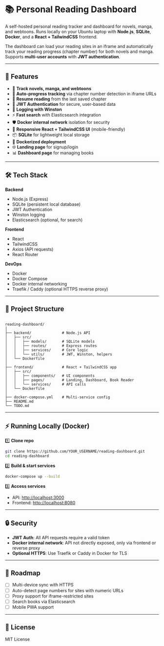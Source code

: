 # 📚 Personal Reading Dashboard

A self-hosted personal reading tracker and dashboard for novels, manga, and webtoons.
Runs locally on your Ubuntu laptop with **Node.js**, **SQLite**, **Docker**, and a **React + TailwindCSS** frontend.

The dashboard can load your reading sites in an iframe and automatically track your reading progress (chapter number) for both novels and manga.  
Supports **multi-user accounts** with **JWT authentication**.

---

## 🚀 Features

- 📖 **Track novels, manga, and webtoons**
- 🔄 **Auto-progress tracking** via chapter number detection in iframe URLs
- 🎯 **Resume reading** from the last saved chapter
- 🔐 **JWT Authentication** for secure, user-based data
- 📜 **Logging with Winston**
- ⚡ **Fast search** with Elasticsearch integration
- 🛡️ **Docker internal network** isolation for security
- 📱 **Responsive React + TailwindCSS UI** (mobile-friendly)
- 📦 **SQLite** for lightweight local storage
- 🐳 **Dockerized deployment**
- 🌐 **Landing page** for signup/login
- 📊 **Dashboard page** for managing books

---

## 🛠️ Tech Stack

**Backend**

- Node.js (Express)
- SQLite (persistent local database)
- JWT Authentication
- Winston logging
- Elasticsearch (optional, for search)

**Frontend**

- React
- TailwindCSS
- Axios (API requests)
- React Router

**DevOps**

- Docker
- Docker Compose
- Docker internal networking
- Traefik / Caddy (optional HTTPS reverse proxy)

---

## 📂 Project Structure

```

reading-dashboard/
│
├── backend/              # Node.js API
│   ├── src/
│   │   ├── models/       # SQLite models
│   │   ├── routes/       # Express routes
│   │   ├── services/     # Core logic
│   │   └── utils/        # JWT, Winston, helpers
│   └── Dockerfile
│
├── frontend/             # React + TailwindCSS app
│   ├── src/
│   │   ├── components/   # UI components
│   │   ├── pages/        # Landing, Dashboard, Book Reader
│   │   └── services/     # API calls
│   └── Dockerfile
│
├── docker-compose.yml    # Multi-service config
├── README.md
└── TODO.md

```

---

## ⚡ Running Locally (Docker)

1️⃣ **Clone repo**

```bash
git clone https://github.com/YOUR_USERNAME/reading-dashboard.git
cd reading-dashboard
```

2️⃣ **Build & start services**

```bash
docker-compose up --build
```

3️⃣ **Access services**

- API: [http://localhost:3000](http://localhost:3000)
- Frontend: [http://localhost:8080](http://localhost:8080)

---

## 🔒 Security

- **JWT Auth**: All API requests require a valid token
- **Docker internal network**: API not directly exposed, only via frontend or reverse proxy
- **Optional HTTPS**: Use Traefik or Caddy in Docker for TLS

---

## 📌 Roadmap

- [ ] Multi-device sync with HTTPS
- [ ] Auto-detect page numbers for sites with numeric URLs
- [ ] Proxy support for iframe-restricted sites
- [ ] Search books via Elasticsearch
- [ ] Mobile PWA support

---

## 📝 License

MIT License
